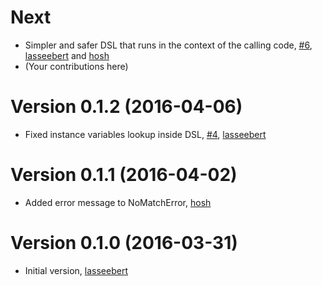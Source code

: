 # Next

* Simpler and safer DSL that runs in the context of the calling code,
[#6](https://github.com/lasseebert/kase/issues/6),
[lasseebert](https://github.com/lasseebert) and [hosh](https://github.com/hosh)
* (Your contributions here)

# Version 0.1.2 (2016-04-06)

* Fixed instance variables lookup inside DSL, [#4](https://github.com/lasseebert/kase/issues/4), [lasseebert](https://github.com/lasseebert)

# Version 0.1.1 (2016-04-02)

* Added error message to NoMatchError, [hosh](https://github.com/hosh)

# Version 0.1.0 (2016-03-31)

* Initial version, [lasseebert](https://github.com/lasseebert)

